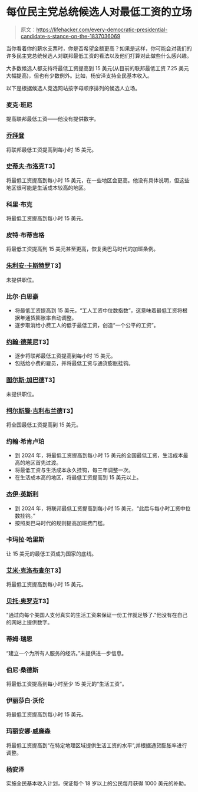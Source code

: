 # 每位民主党总统候选人对最低工资的立场

> 原文：<https://lifehacker.com/every-democratic-presidential-candidate-s-stance-on-the-1837036069>

当你看着你的薪水支票时，你是否希望金额更高？如果是这样，你可能会对我们的许多民主党总统候选人对联邦最低工资的看法以及他们打算对此做些什么感兴趣。



大多数候选人都支持将最低工资提高到 15 美元(从目前的联邦最低工资 7.25 美元大幅提高)，但也有少数例外。比如，杨安泽支持全民基本收入。

以下是根据候选人竞选网站按字母顺序排列的候选人立场。

### 麦克·班尼

提高联邦最低工资——他没有提供数字。

### [乔拜登](https://joebiden.com/joes-vision/)

将联邦最低工资提高到每小时 15 美元。

### [史蒂夫·布洛克](https://stevebullock.com/economy/)T3】

将最低工资提高到每小时 15 美元，在一些地区会更高。他没有具体说明，但这些地区很可能是生活成本较高的地区。

### 科里·布克

将最低工资提高到每小时 15 美元。

### 皮特·布蒂吉格

将最低工资提高到 15 美元甚至更高，恢复奥巴马时代的加班条例。

### [朱利安·卡斯特罗](https://www.julianforthefuture.com)T3】

未提供职位。

### 比尔·白思豪

*   将最低工资提高到 15 美元，“工人工资中位数指数”，这意味着最低工资将根据年通货膨胀率自动调整。
*   逐步取消给小费工人的低于最低工资，创造“一个公平的工资”。

### [约翰·德莱尼](https://www.johndelaney.com/issues/living-wage/)T3】

*   逐步将联邦最低工资提高到每小时 15 美元。
*   包括给小费的雇员，并将最低工资与通货膨胀挂钩。

### [图尔斯·加巴德](https://www.tulsi2020.com)T3】

未提供职位。

### [柯尔斯滕·吉利布兰德](https://kirstengillibrand.com/issues/economy/)T3】

将全国最低工资提高到 15 美元。

### 约翰·希肯卢珀

*   到 2024 年，将最低工资提高到每小时 15 美元的全国最低工资，生活成本最高的地区首先过渡。
*   将最低工资与生活成本永久挂钩，每三年调整一次。
*   在生活成本高的地区，将最低工资提高到 15 美元以上。

### [杰伊·英斯利](https://www.jayinslee.com/issues/evergreen-economy)

*   到 2024 年，将联邦最低工资提高到每小时 15 美元，“此后与每小时工资中位数挂钩。”
*   按照奥巴马时代的规则提高加班费门槛。

### 卡玛拉·哈里斯

让 15 美元的最低工资成为国家的底线。

### [艾米·克洛布查尔](https://amyklobuchar.com/issues/shared-prosperity-and-economic-justice/)T3】

将最低工资提高到每小时 15 美元。

### [贝托·奥罗克](https://betoorourke.com/kickoff-remarks/#income-inequality)T3】

"通过向每个美国人支付真实的生活工资来保证一份工作就足够了."他没有在自己的网站上提供数字。

### 蒂姆·瑞恩

“建立一个为所有人服务的经济。”未提供进一步信息。

### 伯尼·桑德斯

将最低工资提高到每小时至少 15 美元的“生活工资”。

### 伊丽莎白·沃伦

将最低工资提高到每小时 15 美元。

### 玛丽安娜·威廉森

将最低工资提高到“在特定地理区域提供生活工资的水平”,并根据通货膨胀率进行调整。

### 杨安泽

实施全民基本收入计划，保证每个 18 岁以上的公民每月获得 1000 美元的补助。